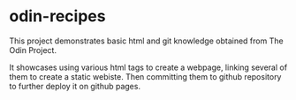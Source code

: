 # odin-recipes

This project demonstrates basic html and git knowledge obtained from The Odin Project.

It showcases using various html tags to create a webpage, linking several of them to create a static webiste.
Then committing them to github repository to further deploy it on github pages.